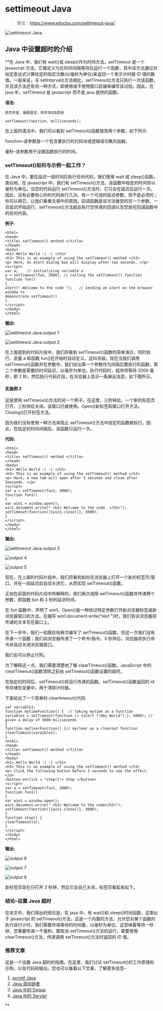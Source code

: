 # settimeout Java

> 原文：<https://www.educba.com/settimeout-java/>

![settimeout Java](img/bcb6e96f42b61e5beeeec372665617cb.png)



## Java 中设置超时的介绍

 **在 Java 中，我们有 wait()或 sleep()作为时间方法，setTimeout 是一个 javascript 方法，它被定义为在时间间隔等待后运行一个函数，其中该方法通过对给定表达式计算给定的指定次数(以毫秒为单位)来返回一个表示计时器 ID 值的数值。一般来说，与 setInterval()方法相比，setTimeout()方法只执行一次该函数，并且该方法还有另一种方式，即使用或不使用窗口前缀来编写该过程。因此，在 java 中，setTimeout 是 javascript 而不是 java 提供的函数。

**语法:**

<small>网页开发、编程语言、软件测试&其他</small>

```
setTimeout(function, milliseconds);
```

在上面的语法中，我们可以看到 setTimeout()函数接受两个参数，如下所示:

function–该参数是一个包含要执行的代码块或逻辑语句集的函数。

毫秒–该参数用于设置函数执行的时间。

### setTimeout()如何与示例一起工作？

在 Java 中，要在延迟一段时间后执行任何代码，我们使用 wait 或 sleep()函数。类似地，在 javascript 中，我们有 setTimeout()方法，该函数中指定的时间将以毫秒为单位。当您的代码运行 setTimeout()方法时，它只会在延迟后运行一次。因此，没有必要担心你的代码执行几次。有一个可选的延迟参数，但不是必须的；你可以用它。让我们看看文章中的原因。回调函数是该方法接受的另一个参数。一旦延迟开始运行，setTimeout()方法就会执行您传递的回调以及您放在回调函数中的任何内容。

**例子:**

```
<html>
<head>
<title> setTimeout() method </title>
</head>
<body>
<h1> Hello World :) :) </h1>
<h3> This is an example of using the setTimeout() method </h3>
<p> Here, an alert dialog box will display after two seconds. </p>
<script>
var a;    // initializing variable a
a = setTimeout(fun, 2000); // calling the setTimeout() function
function fun()
{
alert(" Welcome to the code ");   // sending an alert on the browser window to
demonstrate setTimeout()
}
</script>
</body>
</html>
```

**输出:**

![settimeout Java output 1](img/ce2a8398e7cbd848b2478ac297e52b8e.png)



![settimeout Java output 2](img/92a2246ff4d37116b632f5198cb88de3.png)



在上面提到的代码片段中，我们将看到 setTimeout()函数的简单演示，同时执行、变量 a 和函数 fun()在开始时自动定义。这叫吊装。现在当我们调用 setTimeout()函数并在参数中，我们给出第一个参数作为间隔后要执行的函数，第二个参数是需要的时间延迟，以毫秒为单位。执行代码时，程序将等待 2000 毫秒，即 2 秒，然后执行代码片段，在浏览器上显示一条弹出消息，如下图所示。

#### 实施例 2

这是使用 setTimeout()方法的另一个例子。在这里，三秒钟后，一个新的标签页打开，三秒钟后关闭。该窗口已被使用。Open()新标签和窗口打开方法。Closing()打开标签方法。

因为我们没有使用一种方法来阻止 setTimeout()方法中指定的函数被执行。因此，在给定的时间间隔后，该函数只运行一次。

**代码:**

```
<html>
<head>
<title> setTimeout() method </title>
</head>
<body>
<h1> Hello World :) :) </h1>
<h3> This is an example of using the setTimeout() method </h3>
<p> Here, a new tab will open after 3 seconds and close after 3seconds. </p>
<script>
var a = setTimeout(fun1, 3000);
function fun1()
{
var win1 = window.open();
win1.document.write(" <h2> Welcome to the code  </h2>");
setTimeout(function(){win1.close()}, 3000);
}
</script>
</body>
</html>
```

**输出:**

![settimeout Java output 3](img/2817e1c97e7915e0db68f1384483e97e.png)



![output 4](img/bbc15619f82ca9e0f3b37cb621e5d683.png)



![output 5](img/86b698377169293cd6a9d6bf2a5c1a0a.png)



现在，在上面的代码片段中，我们将看到如何在浏览器上打开一个新的标签页/窗口，并在一段延迟后自动关闭它，从而实现 setTimeout()函数。

正如在前面的代码片段中所解释的，我们再次调用 setTimeout()函数并传递两个参数，即函数 *fun* 和 3 秒的延迟时间。

在 fun 函数中，声明了 win1。Open()是一种绕过特定参数打开新浏览器标签或新浏览器窗口的方法。在编写 win1.document.write("text ")时，我们告诉浏览器将传递的文本写在窗口上。

在下一步中，我们一如既往地再次编写了 setTimeout()函数，但这一次我们没有传递一个函数；我们向浏览器传递了一个命令/指令。3 秒钟后，浏览器将执行命令并自动关闭浏览器窗口。

我们也可以停止行刑。

为了解释这一点，我们需要清楚地了解 clearTimeout()函数。JavaScript 中的 clearTimeout()函数清除之前由 setTimeout()函数设置的超时。

在指定的时间后，setTimeout()将运行传递的函数。setTimeout()函数返回的 id 号存储在变量中，用于清除计时器。

下面给出了一个简单的 cleartimeout()代码

```
var variable1;
function mytimeFunction() {  // taking mytime as a function
variable1 = setTimeout(function () {alert ("Hey World");}, 5000); // given a delay of 5000 miliseconds
}
function myClearFunction() {// myclear as a clearout function
clearTimeout(varaible1);
}
<html>
<head>
<title> setTimeout() method </title>
</head>
<body>
<h1> Hello World :) :) </h1>
<h3> This is an example of using the setTimeout() method </h3>
<p> Click the following button before 3 seconds to see the effect. </p>
<button onclick = "stop()"> Stop </button>
<script>
var a = setTimeout(fun1, 3000);
function fun1()
{
var win1 = window.open();
win1.document.write(" <h2> Welcome to the code</h2>");
setTimeout(function(){win1.close()}, 3000);
}
function stop() {
clearTimeout(a);
}
</script>
</body>
</html>
```

**输出:**

![output 6](img/9209ac21a600422b6ce992b09fb605b2.png)



![output 7](img/288ab3a36f778e20eb1a614423867f07.png)



![output 8](img/ac41637407cde0bb0b571fd1a25f1ed8.png)



新标签页现在只打开 3 秒钟，然后它会自己关闭，标签页看起来如下。

### 结论–设置 Java 超时

在本文中，我们得出的结论是，在 java 中，有 wait()和 sleep()时间函数，这类似于 javascript 的 setTimeout()方法，这是一个内置的方法，允许您对某个函数的执行进行计时，我们需要传递等待的时间量，以毫秒为单位，这意味着等待一秒钟，您需要传递一千毫秒。要取消 setTimeout()方法的运行，需要使用 clearTimeout()方法，传递调用 setTimeout()方法时返回的 ID 值。

### 推荐文章

这是一个设置 Java 超时的指南。在这里，我们讨论 setTimeout()的工作原理和示例，以及代码和输出。您也可以看看以下文章，了解更多信息–

1.  [sprintf Java](https://www.educba.com/sprintf-java/)
2.  [Java 双向链表](https://www.educba.com/java-doubly-linked-list/)
3.  [Java 中的 Deque](https://www.educba.com/deque-in-java/)
4.  [Java 中的 Servlet](https://www.educba.com/servlet-in-java/)





**